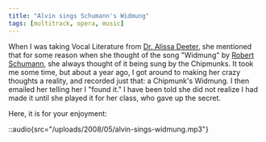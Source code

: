 ```yaml
---
title: "Alvin sings Schumann's Widmung"
tags: [multitrack, opera, music]
---
```


When I was taking Vocal Literature from [Dr. Alissa Deeter](http://www.sfsu.edu/~music/patty/faculty.html#deeter), she mentioned that for some reason when she thought of the song "Widmung" by [Robert Schumann](http://en.wikipedia.org/wiki/Robert_Schumann), she always thought of it being sung by the Chipmunks. It took me some time, but about a year ago, I got around to making her crazy thoughts a reality, and recorded just that: a Chipmunk's Widmung. I then emailed her telling her I "found it." I have been told she did not realize I had made it until she played it for her class, who gave up the secret.

Here, it is for your enjoyment:

::audio{src="/uploads/2008/05/alvin-sings-widmung.mp3"}
